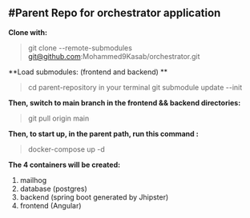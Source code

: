 #Parent Repo for orchestrator application
---

**Clone with:**
> git clone --remote-submodules git@github.com:Mohammed9Kasab/orchestrator.git

**Load submodules: (frontend and backend) **

> cd parent-repository in your terminal 
> git submodule update --init

**Then, switch to main branch in the frontend && backend directories:**
> git pull origin main 

**Then, to start up, in the parent path, run this command :**
> docker-compose up -d

**The 4 containers will be created:**
1. mailhog 
2. database (postgres)
3. backend (spring boot generated by Jhipster) 
4. frontend (Angular)
